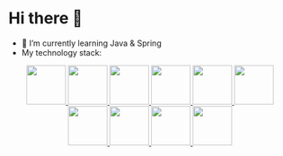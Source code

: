 # Hi there 👋
- 🌱 I’m currently learning Java & Spring
- My technology stack:
<p align="center">
  <a href="https://skillicons.dev">
<img src = https://user-images.githubusercontent.com/25181517/117201156-9a724800-adec-11eb-9a9d-3cd0f67da4bc.png width="70">
<img src = https://user-images.githubusercontent.com/25181517/117201470-f6d56780-adec-11eb-8f7c-e70e376cfd07.png width="70">
<img src = https://user-images.githubusercontent.com/25181517/117207493-49665200-adf4-11eb-808e-a9c0fcc2a0a0.png width="70">
<img src = https://user-images.githubusercontent.com/25181517/117533873-484d4480-afef-11eb-9fad-67c8605e3592.png width="70">
<img src = https://user-images.githubusercontent.com/25181517/183894676-137319b5-1364-4b6a-ba4f-e9fc94ddc4aa.png width="70">
<img src = https://user-images.githubusercontent.com/25181517/117208740-bfb78400-adf5-11eb-97bb-09072b6bedfc.png width="70">
<img src = https://user-images.githubusercontent.com/25181517/183891303-41f257f8-6b3d-487c-aa56-c497b880d0fb.png width="70">
<img src = https://user-images.githubusercontent.com/25181517/192108372-f71d70ac-7ae6-4c0d-8395-51d8870c2ef0.png width="70">
<img src = https://user-images.githubusercontent.com/25181517/192107858-fe19f043-c502-4009-8c47-476fc89718ad.png width="70">
<img src = https://user-images.githubusercontent.com/25181517/117207242-07d5a700-adf4-11eb-975e-be04e62b984b.png width="70">
  </a>
</p>

<!--
**Rolik-Oleksandr/Rolik-Oleksandr** is a ✨ _special_ ✨ repository because its `README.md` (this file) appears on your GitHub profile.

Here are some ideas to get you started:

- 🔭 I’m currently working on ...
- 🌱 I’m currently learning ...
- 👯 I’m looking to collaborate on ...
- 🤔 I’m looking for help with ...
- 💬 Ask me about ...
- 📫 How to reach me: ...
- 😄 Pronouns: ...
- ⚡ Fun fact: ...
-->
